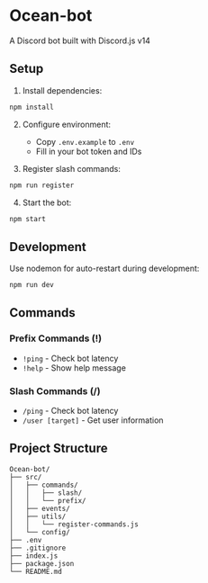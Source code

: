 # Ocean-bot

A Discord bot built with Discord.js v14

## Setup

1. Install dependencies:
```bash
npm install
```

2. Configure environment:
   - Copy `.env.example` to `.env`
   - Fill in your bot token and IDs

3. Register slash commands:
```bash
npm run register
```

4. Start the bot:
```bash
npm start
```

## Development

Use nodemon for auto-restart during development:
```bash
npm run dev
```

## Commands

### Prefix Commands (!)
- `!ping` - Check bot latency
- `!help` - Show help message

### Slash Commands (/)
- `/ping` - Check bot latency
- `/user [target]` - Get user information

## Project Structure

```
Ocean-bot/
├── src/
│   ├── commands/
│   │   ├── slash/
│   │   └── prefix/
│   ├── events/
│   ├── utils/
│   │   └── register-commands.js
│   └── config/
├── .env
├── .gitignore
├── index.js
├── package.json
└── README.md
```
